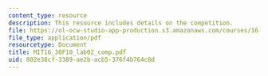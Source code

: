 ```yaml
---
content_type: resource
description: This resource includes details on the competition.
file: https://ol-ocw-studio-app-production.s3.amazonaws.com/courses/16-30-feedback-control-systems-fall-2010/802e38cf3389ae2bacb5376f4b764c0d_MIT16_30F10_lab02_comp.pdf
file_type: application/pdf
resourcetype: Document
title: MIT16_30F10_lab02_comp.pdf
uid: 802e38cf-3389-ae2b-acb5-376f4b764c0d
---
```

